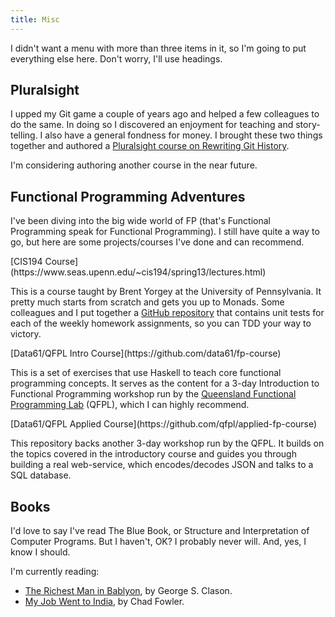 ```yaml
---
title: Misc
---
```


I didn't want a menu with more than three items in it, so I'm
going to put everything else here. Don't worry, I'll use headings.

## Pluralsight

I upped my Git game a couple of years ago and helped a few
colleagues to do the same. In doing so I discovered an enjoyment
for teaching and story-telling. I also have a general fondness
for money. I brought these two things together and authored a
[Pluralsight course on Rewriting Git History](https://app.pluralsight.com/library/courses/rewriting-git-history/table-of-contents).

I'm considering authoring another course in the near future.

## Functional Programming Adventures

I've been diving into the big wide world of FP (that's Functional
Programming speak for Functional Programming). I still have quite
a way to go, but here are some projects/courses I've done and
can recommend.

<div class=callout>
[CIS194 Course](https://www.seas.upenn.edu/~cis194/spring13/lectures.html)

This is a course taught by Brent Yorgey at the University of Pennsylvania.
It pretty much starts from scratch and gets you up to Monads.
Some colleagues and I put together a
[GitHub repository](https://github.com/stacktracehq/cis194-exercises) that
contains unit tests for each of the weekly homework assignments,
so you can TDD your way to victory.

</div>

<div class=callout>
[Data61/QFPL Intro Course](https://github.com/data61/fp-course)

This is a set of exercises that use Haskell to teach core functional programming
concepts. It serves as the content for a 3-day Introduction to Functional Programming
workshop run by the [Queensland Functional Programming Lab](https://qfpl.io) (QFPL),
which I can highly recommend.

</div>

<div class=callout>
[Data61/QFPL Applied Course](https://github.com/qfpl/applied-fp-course)

This repository backs another 3-day workshop run by the
QFPL. It builds on the topics covered in the introductory course and
guides you through building a real web-service, which encodes/decodes JSON
and talks to a SQL database.

</div>

## Books

I'd love to say I've read The Blue Book, or Structure and Interpretation
of Computer Programs. But I haven't, OK? I probably never will. And, yes,
I know I should.

I'm currently reading:

* [The Richest Man in Bablyon](https://www.dymocks.com.au/book/the-richest-man-in-babylon-by-george-s-clason-and-george-s-clason-and-margaret-drabble-9780451205360), by George S. Clason.
* [My Job Went to India](https://www.amazon.com/Job-Went-India-Pragmatic-Programmers/dp/0976694018), by Chad Fowler.

<div id="gr_quote_body" class="quote">
</div>
<script src="https://www.goodreads.com/quotes/widget/54124252-brad-bow?v=2" type="text/javascript"></script>

